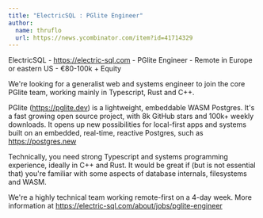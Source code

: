 ```yaml
---
title: "ElectricSQL : PGlite Engineer"
author:
  name: thruflo
  url: https://news.ycombinator.com/item?id=41714329
---
```

ElectricSQL - <a href="https:&#x2F;&#x2F;electric-sql.com" rel="nofollow">https:&#x2F;&#x2F;electric-sql.com</a> - PGlite Engineer - Remote in Europe or eastern US - €80-100k + Equity

We&#x27;re looking for a generalist web and systems engineer to join the core PGlite team, working mainly in Typescript, Rust and C++.

PGlite (<a href="https:&#x2F;&#x2F;pglite.dev" rel="nofollow">https:&#x2F;&#x2F;pglite.dev</a>) is a lightweight, embeddable WASM Postgres. It&#x27;s a fast growing open source project, with 8k GitHub stars and 100k+ weekly downloads. It opens up new possibilities for local-first apps and systems built on an embedded, real-time, reactive Postgres, such as <a href="https:&#x2F;&#x2F;postgres.new" rel="nofollow">https:&#x2F;&#x2F;postgres.new</a>

Technically, you need strong Typescript and systems programming experience, ideally in C++ and Rust. It would be great if (but is not essential that) you&#x27;re familiar with some aspects of database internals, filesystems and WASM.

We&#x27;re a highly technical team working remote-first on a 4-day week. More information at <a href="https:&#x2F;&#x2F;electric-sql.com&#x2F;about&#x2F;jobs&#x2F;pglite-engineer" rel="nofollow">https:&#x2F;&#x2F;electric-sql.com&#x2F;about&#x2F;jobs&#x2F;pglite-engineer</a>
<JobApplication />
